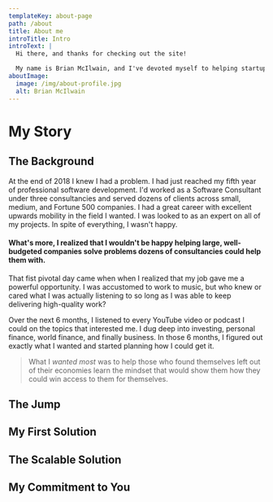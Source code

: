 ```yaml
---
templateKey: about-page
path: /about
title: About me
introTitle: Intro
introText: |
  Hi there, and thanks for checking out the site!

  My name is Brian McIlwain, and I've devoted myself to helping startup businesses succeed through software. Whether you're the aspiring entrepreneur struggling to find a good technical co-founder, or if you're technical and looking to improve yourself as technical co-founder - I'm here for you! Let me share how I came to understand both of these people through my personal experience and how this site can help to increase the odds of your startup's success.
aboutImage:
  image: /img/about-profile.jpg
  alt: Brian McIlwain
---
```


# My Story

## The Background

At the end of 2018 I knew I had a problem. I had just reached my fifth year of professional software development. I'd worked as a Software Consultant under three consultancies and served dozens of clients across small, medium, and Fortune 500 companies. I had a great career with excellent upwards mobility in the field I wanted. I was looked to as an expert on all of my projects. In spite of everything, I wasn't happy.

#### What's more, I realized that I wouldn't be happy helping large, well-budgeted companies solve problems dozens of consultancies could help them with.

That fist pivotal day came when when I realized that my job gave me a powerful opportunity. I was accustomed to work to music, but who knew or cared what I was actually listening to so long as I was able to keep delivering high-quality work?

Over the next 6 months, I listened to every YouTube video or podcast I could on the topics that interested me. I dug deep into investing, personal finance, world finance, and finally business. In those 6 months, I figured out exactly what I wanted and started planning how I could get it.

> What I _wanted most_ was to help those who found themselves left out of their economies learn the mindset that would show them how they could win access to them for themselves.

## The Jump

## My First Solution

## The Scalable Solution

## My Commitment to You
